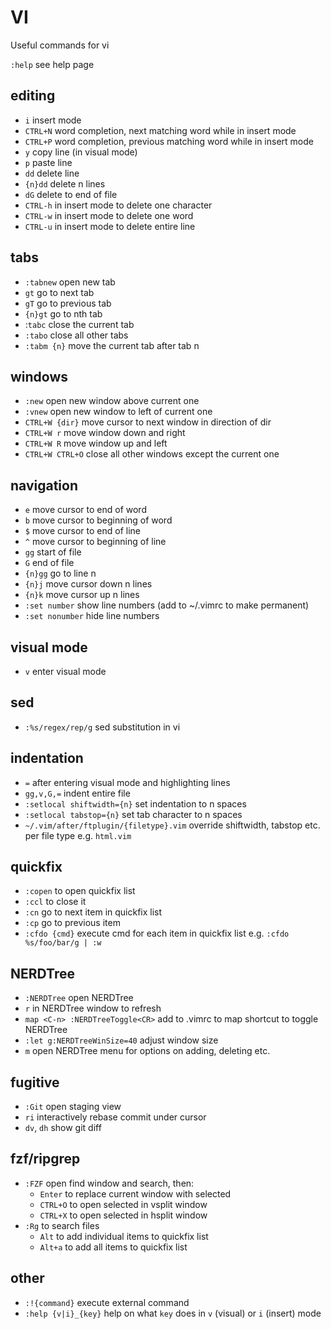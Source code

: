 # VI

Useful commands for vi

`:help` see help page

## editing
- `i` insert mode
- `CTRL+N` word completion, next matching word while in insert mode
- `CTRL+P` word completion, previous matching word while in insert mode
- `y` copy line (in visual mode)
- `p` paste line
- `dd` delete line
- `{n}dd` delete n lines
- `dG` delete to end of file
- `CTRL-h` in insert mode to delete one character
- `CTRL-w` in insert mode to delete one word
- `CTRL-u` in insert mode to delete entire line

## tabs
- `:tabnew` open new tab
- `gt` go to next tab
- `gT` go to previous tab
- `{n}gt` go to nth tab
- :`tabc` close the current tab
- `:tabo` close all other tabs
- `:tabm {n}` move the current tab after tab n

## windows
- `:new` open new window above current one
- `:vnew` open new window to left of current one
- `CTRL+W {dir}` move cursor to next window in direction of dir
- `CTRL+W r` move window down and right
- `CTRL+W R` move window up and left
- `CTRL+W CTRL+O` close all other windows except the current one

## navigation
- `e` move cursor to end of word
- `b` move cursor to beginning of word
- `$` move cursor to end of line
- `^` move cursor to beginning of line
- `gg` start of file
- `G` end of file
- `{n}gg` go to line n
- `{n}j` move cursor down n lines
- `{n}k` move cursor up n lines
- `:set number` show line numbers (add to ~/.vimrc to make permanent)
- `:set nonumber` hide line numbers

## visual mode
- `v` enter visual mode

## sed
- `:%s/regex/rep/g` sed substitution in vi

## indentation
- `=` after entering visual mode and highlighting lines
- `gg,v,G,=` indent entire file
- `:setlocal shiftwidth={n}` set indentation to n spaces
- `:setlocal tabstop={n}` set tab character to n spaces
- `~/.vim/after/ftplugin/{filetype}.vim` override shiftwidth, tabstop etc. per file type e.g. `html.vim`

## quickfix
- `:copen` to open quickfix list
- `:ccl` to close it
- `:cn` go to next item in quickfix list
- `:cp` go to previous item
- `:cfdo {cmd}` execute cmd for each item in quickfix list e.g. `:cfdo %s/foo/bar/g | :w`

## NERDTree
- `:NERDTree` open NERDTree
- `r` in NERDTree window to refresh
- `map <C-n> :NERDTreeToggle<CR>` add to .vimrc to map shortcut to toggle NERDTree
- `:let g:NERDTreeWinSize=40` adjust window size
- `m` open NERDTree menu for options on adding, deleting etc.

## fugitive
- `:Git` open staging view
- `ri` interactively rebase commit under cursor
- `dv`, `dh` show git diff

## fzf/ripgrep
- `:FZF` open find window and search, then:
  - `Enter` to replace current window with selected
  - `CTRL+O` to open selected in vsplit window
  - `CTRL+X` to open selected in hsplit window
- `:Rg` to search files
	- `Alt` to add individual items to quickfix list
	- `Alt+a` to add all items to quickfix list

## other
- `:!{command}` execute external command
- `:help {v|i}_{key}` help on what `key` does in `v` (visual) or `i` (insert) mode 
